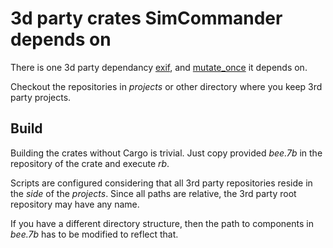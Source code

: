 # 3d party crates SimCommander depends on

There is one 3d party dependancy [exif](https://github.com/kamadak/exif-rs),
and [mutate_once](https://github.com/kamadak/mutate_once-rs) it depends on.

Checkout the repositories in _projects_ or other directory where you keep 3rd party projects.

## Build
Building the crates without Cargo is trivial. Just copy provided _bee.7b_ in the repository of the crate and execute *rb*.

Scripts are configured considering that all 3rd party repositories reside in the _side_ of the _projects_.
Since all paths are relative, the 3rd party root repository may have any name.

If you have a different directory structure, then the path to components in _bee.7b_ has to be modified to reflect that.